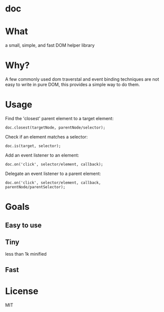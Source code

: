 doc
====

# What #

a small, simple, and fast DOM helper library

# Why? #

A few commonly used dom traverstal and event binding techniques are not easy to write in pure DOM, this provides a simple way to do them.

# Usage #

Find the 'closest' parent element to a target element:

	doc.closest(targetNode, parentNode/selector);

Check if an element matches a selector:

	doc.is(target, selector);

Add an event listener to an element:

	doc.on('click', selector/element, callback);

Delegate an event listener to a parent element:

	doc.on('click', selector/element, callback, parentNode/parentSelector);
    
# Goals #

## Easy to use ##

## Tiny ##

less than 1k minified

## Fast ##

# License #

MIT
